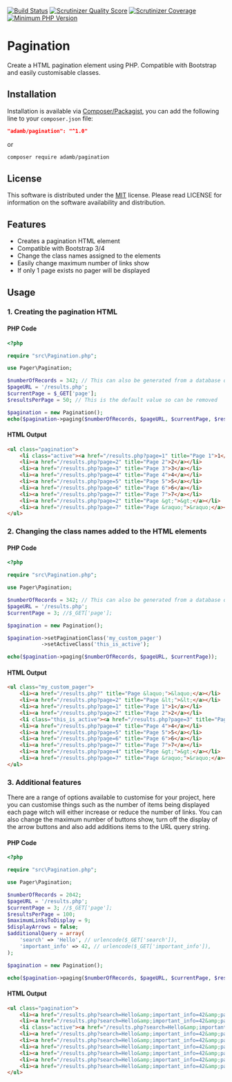 [![Build Status](https://api.travis-ci.org/AdamB7586/pagination.png)](https://api.travis-ci.org/AdamB7586/pagination)
[![Scrutinizer Quality Score](https://scrutinizer-ci.com/g/AdamB7586/pagination/badges/quality-score.png?s=3758e21d279becdf847a557a56a3ed16dfec9d5d)](https://scrutinizer-ci.com/g/AdamB7586/pagination/)
[![Scrutinizer Coverage](https://scrutinizer-ci.com/g/AdamB7586/pagination/badges/coverage.png?b=master)](https://scrutinizer-ci.com/g/AdamB7586/pagination/)
[![Minimum PHP Version](https://img.shields.io/badge/php-%3E%3D%205.6-8892BF.svg?style=flat-circle)](https://php.net/)

# Pagination
Create a HTML pagination element using PHP. Compatible with Bootstrap and easily customisable classes.

## Installation

Installation is available via [Composer/Packagist](https://packagist.org/packages/adamb/pagination), you can add the following line to your `composer.json` file:

```json
"adamb/pagination": "^1.0"
```

or

```sh
composer require adamb/pagination
```

## License

This software is distributed under the [MIT](https://github.com/AdamB7586/pagination/blob/master/LICENSE) license. Please read LICENSE for information on the
software availability and distribution.

## Features

- Creates a pagination HTML element
- Compatible with Bootstrap 3/4
- Change the class names assigned to the elements
- Easily change maximum number of links show
- If only 1 page exists no pager will be displayed

## Usage

### 1. Creating the pagination HTML

#### PHP Code
```php
<?php

require "src\Pagination.php";

use Pager\Pagination;

$numberOfRecords = 342; // This can also be generated from a database query
$pageURL = '/results.php';
$currentPage = $_GET['page'];
$resultsPerPage = 50; // This is the default value so can be removed

$pagination = new Pagination();
echo($pagination->paging($numberOfRecords, $pageURL, $currentPage, $resultsPerPage));

```

#### HTML Output
```html
<ul class="pagination">
    <li class="active"><a href="/results.php?page=1" title="Page 1">1</a></li>
    <li><a href="/results.php?page=2" title="Page 2">2</a></li>
    <li><a href="/results.php?page=3" title="Page 3">3</a></li>
    <li><a href="/results.php?page=4" title="Page 4">4</a></li>
    <li><a href="/results.php?page=5" title="Page 5">5</a></li>
    <li><a href="/results.php?page=6" title="Page 6">6</a></li>
    <li><a href="/results.php?page=7" title="Page 7">7</a></li>
    <li><a href="/results.php?page=2" title="Page &gt;">&gt;</a></li>
    <li><a href="/results.php?page=7" title="Page &raquo;">&raquo;</a></li>
</ul>
```

### 2. Changing the class names added to the HTML elements

#### PHP Code
```php
<?php

require "src\Pagination.php";

use Pager\Pagination;

$numberOfRecords = 342; // This can also be generated from a database query
$pageURL = '/results.php';
$currentPage = 3; //$_GET['page'];

$pagination = new Pagination();

$pagination->setPaginationClass('my_custom_pager')
           ->setActiveClass('this_is_active');

echo($pagination->paging($numberOfRecords, $pageURL, $currentPage));
```

#### HTML Output
```html
<ul class="my_custom_pager">
    <li><a href="/results.php?" title="Page &laquo;">&laquo;</a></li>
    <li><a href="/results.php?page=2" title="Page &lt;">&lt;</a></li>
    <li><a href="/results.php?page=1" title="Page 1">1</a></li>
    <li><a href="/results.php?page=2" title="Page 2">2</a></li>
    <li class="this_is_active"><a href="/results.php?page=3" title="Page 3">3</a></li>
    <li><a href="/results.php?page=4" title="Page 4">4</a></li>
    <li><a href="/results.php?page=5" title="Page 5">5</a></li>
    <li><a href="/results.php?page=6" title="Page 6">6</a></li>
    <li><a href="/results.php?page=7" title="Page 7">7</a></li>
    <li><a href="/results.php?page=4" title="Page &gt;">&gt;</a></li>
    <li><a href="/results.php?page=7" title="Page &raquo;">&raquo;</a></li>
</ul>
```

### 

### 3. Additional features

There are a range of options available to customise for your project, here you can customise things such as the number of items being displayed each page witch will either increase or reduce the number of links. You can also change the maximum number of buttons show, turn off the display of the arrow buttons and also add additions items to the URL query string.

#### PHP Code
```php
<?php

require "src\Pagination.php";

use Pager\Pagination;

$numberOfRecords = 2042;
$pageURL = '/results.php';
$currentPage = 3; //$_GET['page'];
$resultsPerPage = 100;
$maximumLinksToDisplay = 9;
$displayArrows = false;
$additionalQuery = array(
    'search' => 'Hello', // urlencode($_GET['search']),
    'important_info' => 42, // urlencode($_GET['important_info']),
);

$pagination = new Pagination();

echo($pagination->paging($numberOfRecords, $pageURL, $currentPage, $resultsPerPage, $maximumLinksToDisplay, $displayArrows, $additionalQuery));
```

#### HTML Output
```html
<ul class="pagination">
    <li><a href="/results.php?search=Hello&amp;important_info=42&amp;page=1" title="Page 1">1</a></li>
    <li><a href="/results.php?search=Hello&amp;important_info=42&amp;page=2" title="Page 2">2</a></li>
    <li class="active"><a href="/results.php?search=Hello&amp;important_info=42&amp;page=3" title="Page 3">3</a></li>
    <li><a href="/results.php?search=Hello&amp;important_info=42&amp;page=4" title="Page 4">4</a></li>
    <li><a href="/results.php?search=Hello&amp;important_info=42&amp;page=5" title="Page 5">5</a></li>
    <li><a href="/results.php?search=Hello&amp;important_info=42&amp;page=6" title="Page 6">6</a></li>
    <li><a href="/results.php?search=Hello&amp;important_info=42&amp;page=7" title="Page 7">7</a></li>
    <li><a href="/results.php?search=Hello&amp;important_info=42&amp;page=8" title="Page 8">8</a></li>
    <li><a href="/results.php?search=Hello&amp;important_info=42&amp;page=9" title="Page 9">9</a></li>
</ul>
```
